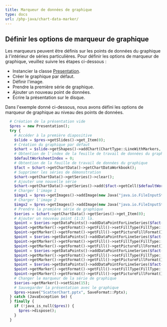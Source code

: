 ```yaml
---
title: Marqueur de données de graphique
type: docs
url: /php-java/chart-data-marker/
---
```


## **Définir les options de marqueur de graphique**
Les marqueurs peuvent être définis sur les points de données du graphique à l'intérieur de séries particulières. Pour définir les options de marqueur de graphique, veuillez suivre les étapes ci-dessous :

- Instancier la classe [Presentation](https://reference.aspose.com/slides/php-java/aspose.slides/Presentation).
- Créer le graphique par défaut.
- Définir l'image.
- Prendre la première série de graphique.
- Ajouter un nouveau point de données.
- Écrire la présentation sur le disque.

Dans l'exemple donné ci-dessous, nous avons défini les options de marqueur de graphique au niveau des points de données.

```php
  # Création de la présentation vide
  $pres = new Presentation();
  try {
    # Accéder à la première diapositive
    $slide = $pres->getSlides()->get_Item(0);
    # Création du graphique par défaut
    $chart = $slide->getShapes()->addChart(ChartType::LineWithMarkers, 0, 0, 400, 400);
    # Obtention de l'index de la feuille de travail de données du graphique par défaut
    $defaultWorksheetIndex = 0;
    # Obtention de la feuille de travail de données du graphique
    $fact = $chart->getChartData()->getChartDataWorkbook();
    # Supprimer les séries de démonstration
    $chart->getChartData()->getSeries()->clear();
    # Ajouter une nouvelle série
    $chart->getChartData()->getSeries()->add($fact->getCell($defaultWorksheetIndex, 1, 1, "Série 1"), $chart->getType());
    # Charger l'image 1
    $imgx1 = $pres->getImages()->addImage(new Java("java.io.FileInputStream", new Java("java.io.File", "Desert.jpg")));
    # Charger l'image 2
    $imgx2 = $pres->getImages()->addImage(new Java("java.io.FileInputStream", new Java("java.io.File", "Tulips.jpg")));
    # Prendre la première série de graphique
    $series = $chart->getChartData()->getSeries()->get_Item(0);
    # Ajouter un nouveau point (1:3) là.
    $point = $series->getDataPoints()->addDataPointForLineSeries($fact->getCell($defaultWorksheetIndex, 1, 1, 4.5));
    $point->getMarker()->getFormat()->getFill()->setFillType(FillType::Picture);
    $point->getMarker()->getFormat()->getFill()->getPictureFillFormat()->getPicture()->setImage($imgx1);
    $point = $series->getDataPoints()->addDataPointForLineSeries($fact->getCell($defaultWorksheetIndex, 2, 1, 2.5));
    $point->getMarker()->getFormat()->getFill()->setFillType(FillType::Picture);
    $point->getMarker()->getFormat()->getFill()->getPictureFillFormat()->getPicture()->setImage($imgx2);
    $point = $series->getDataPoints()->addDataPointForLineSeries($fact->getCell($defaultWorksheetIndex, 3, 1, 3.5));
    $point->getMarker()->getFormat()->getFill()->setFillType(FillType::Picture);
    $point->getMarker()->getFormat()->getFill()->getPictureFillFormat()->getPicture()->setImage($imgx1);
    $point = $series->getDataPoints()->addDataPointForLineSeries($fact->getCell($defaultWorksheetIndex, 4, 1, 4.5));
    $point->getMarker()->getFormat()->getFill()->setFillType(FillType::Picture);
    $point->getMarker()->getFormat()->getFill()->getPictureFillFormat()->getPicture()->setImage($imgx2);
    # Changer le marqueur de la série de graphique
    $series->getMarker()->setSize(15);
    # Sauvegarder la présentation avec le graphique
    $pres->save("ScatterChart.pptx", SaveFormat::Pptx);
  } catch (JavaException $e) {
  } finally {
    if (!java_is_null($pres)) {
      $pres->dispose();
    }
  }
```